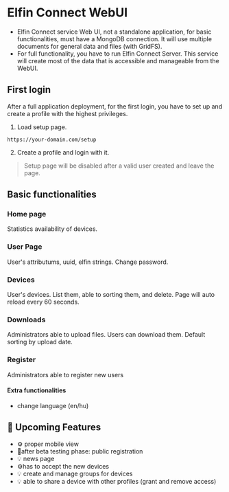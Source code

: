 # Elfin Connect WebUI

* Elfin Connect service Web UI, not a standalone application, for basic functionalities, must have a MongoDB connection. It will use multiple documents for general data and files (with GridFS).
* For full functionality, you have to run Elfin Connect Server. This service will create most of the data that is accessible and manageable from the WebUI.

## First login
After a full application deployment, for the first login, you have to set up and create a profile with the highest privileges.
1. Load setup page.
```
https://your-domain.com/setup
```
2. Create a profile and login with it.

>Setup page will be disabled after a valid user created and leave the page.

## Basic functionalities

### Home page
Statistics availability of devices.

### User Page
User's attributums, uuid, elfin strings.
Change password.

### Devices
User's devices. List them, able to sorting them, and delete.
Page will auto reload every 60 seconds.

### Downloads
Administrators able to upload files.
Users can download them.
Default sorting by upload date.

### Register
Administrators able to register new users

#### Extra functionalities
* change language (en/hu)

## 🌟 Upcoming Features
* :gear: proper mobile view
* :pushpin:after beta testing phase: public registration
* :bulb: news page
* :gear:has to accept the new devices 
* :bulb: create and manage groups for devices
* :bulb: able to share a device with other profiles (grant and remove access)



